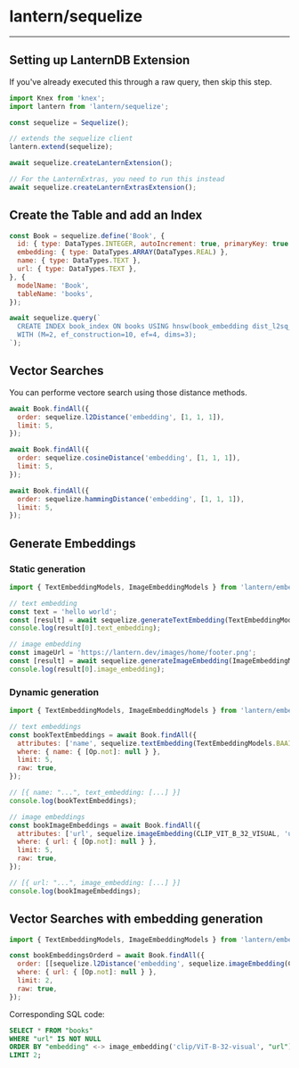 # lantern/sequelize

---

## Setting up LanternDB Extension

If you've already executed this through a raw query, then skip this step.

```js
import Knex from 'knex';
import lantern from 'lantern/sequelize';

const sequelize = Sequelize();

// extends the sequelize client
lantern.extend(sequelize);

await sequelize.createLanternExtension();

// For the LanternExtras, you need to run this instead
await sequelize.createLanternExtrasExtension();
```

## Create the Table and add an Index

```js
const Book = sequelize.define('Book', {
  id: { type: DataTypes.INTEGER, autoIncrement: true, primaryKey: true },
  embedding: { type: DataTypes.ARRAY(DataTypes.REAL) },
  name: { type: DataTypes.TEXT },
  url: { type: DataTypes.TEXT },
}, {
  modelName: 'Book',
  tableName: 'books',
});

await sequelize.query(`
  CREATE INDEX book_index ON books USING hnsw(book_embedding dist_l2sq_ops)
  WITH (M=2, ef_construction=10, ef=4, dims=3);
`);
```

## Vector Searches

You can performe vectore search using those distance methods.

```js
await Book.findAll({
  order: sequelize.l2Distance('embedding', [1, 1, 1]),
  limit: 5,
});

await Book.findAll({
  order: sequelize.cosineDistance('embedding', [1, 1, 1]),
  limit: 5,
});

await Book.findAll({
  order: sequelize.hammingDistance('embedding', [1, 1, 1]),
  limit: 5,
});
```

## Generate Embeddings

### Static generation

```js
import { TextEmbeddingModels, ImageEmbeddingModels } from 'lantern/embeddings';

// text embedding
const text = 'hello world';
const [result] = await sequelize.generateTextEmbedding(TextEmbeddingModels.BAAI_BGE_BASE_EN, text);
console.log(result[0].text_embedding);

// image embedding
const imageUrl = 'https://lantern.dev/images/home/footer.png';
const [result] = await sequelize.generateImageEmbedding(ImageEmbeddingModels.CLIP_VIT_B_32_VISUAL, imageUrl);
console.log(result[0].image_embedding);
```

### Dynamic generation

```js
import { TextEmbeddingModels, ImageEmbeddingModels } from 'lantern/embeddings';

// text embeddings
const bookTextEmbeddings = await Book.findAll({
  attributes: ['name', sequelize.textEmbedding(TextEmbeddingModels.BAAI_BGE_BASE_EN, 'name')],
  where: { name: { [Op.not]: null } },
  limit: 5,
  raw: true,
});

// [{ name: "...", text_embedding: [...] }]
console.log(bookTextEmbeddings);

// image embeddings
const bookImageEmbeddings = await Book.findAll({
  attributes: ['url', sequelize.imageEmbedding(CLIP_VIT_B_32_VISUAL, 'url')],
  where: { url: { [Op.not]: null } },
  limit: 5,
  raw: true,
});

// [{ url: "...", image_embedding: [...] }]
console.log(bookImageEmbeddings);
```

## Vector Searches with embedding generation

```js
import { TextEmbeddingModels, ImageEmbeddingModels } from 'lantern/embeddings';

const bookEmbeddingsOrderd = await Book.findAll({
  order: [[sequelize.l2Distance('embedding', sequelize.imageEmbedding(CLIP_VIT_B_32_VISUAL, 'url')), 'desc']],
  where: { url: { [Op.not]: null } },
  limit: 2,
  raw: true,
});
```

Corresponding SQL code:

```sql
SELECT * FROM "books"
WHERE "url" IS NOT NULL
ORDER BY "embedding" <-> image_embedding('clip/ViT-B-32-visual', "url") DESC
LIMIT 2;
```
